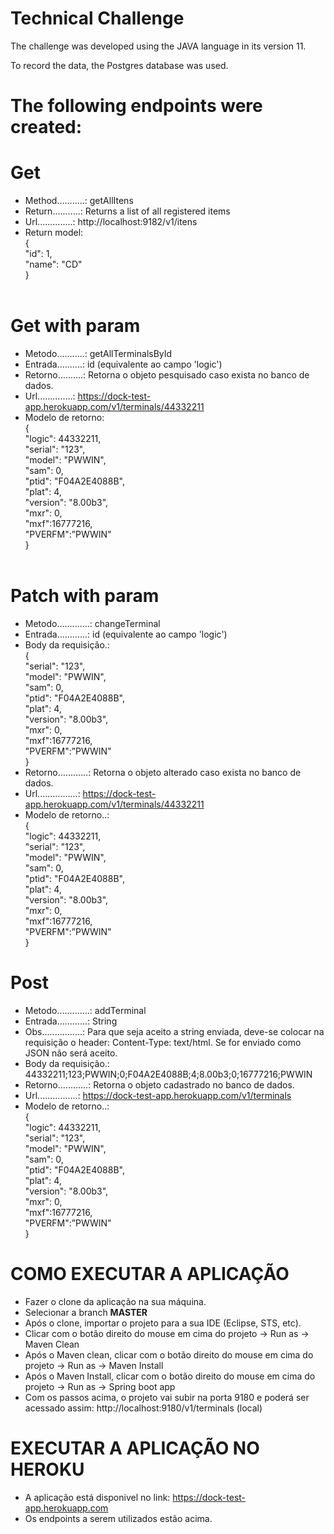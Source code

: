 # Technical Challenge
The challenge was developed using the JAVA language in its version 11.

To record the data, the Postgres database was used. 

# The following endpoints were created:<br />
# Get<br />
  - Method...........: getAllItens<br />
  - Return...........: Returns a list of all registered items<br />
  - Url..............: http://localhost:9182/v1/itens<br />
  - Return model:<br />
      {<br />
        "id": 1,<br />
        "name": "CD"<br />
      }<br />
      <br />
# Get with param<br />
  - Metodo...........: getAllTerminalsById<br />
  - Entrada..........: id (equivalente ao campo 'logic')<br />
  - Retorno..........: Retorna o objeto pesquisado caso exista no banco de dados.<br />
  - Url..............: https://dock-test-app.herokuapp.com/v1/terminals/44332211<br />
  - Modelo de retorno:<br />
      {<br />
        "logic": 44332211,<br />
        "serial": "123",<br />
        "model": "PWWIN",<br />
        "sam": 0,<br />
        "ptid": "F04A2E4088B",<br />
        "plat": 4,<br />
        "version": "8.00b3",<br />
        "mxr": 0,<br />
        "mxf":16777216,<br />
        "PVERFM":”PWWIN"<br />
      }<br />
      <br />
# Patch with param<br />
  - Metodo.............: changeTerminal<br />
  - Entrada............: id (equivalente ao campo 'logic')<br />
  - Body da requisição.:<br />
      {<br />
        "serial": "123",<br />
        "model": "PWWIN",<br />
        "sam": 0,<br />
        "ptid": "F04A2E4088B",<br />
        "plat": 4,<br />
        "version": "8.00b3",<br />
        "mxr": 0,<br />
        "mxf":16777216,<br />
        "PVERFM":”PWWIN"<br />
      }<br />
  - Retorno............: Retorna o objeto alterado caso exista no banco de dados.<br />
  - Url................: https://dock-test-app.herokuapp.com/v1/terminals/44332211<br />
  - Modelo de retorno..:<br />
      {<br />
        "logic": 44332211,<br />
        "serial": "123",<br />
        "model": "PWWIN",<br />
        "sam": 0,<br />
        "ptid": "F04A2E4088B",<br />
        "plat": 4,<br />
        "version": "8.00b3",<br />
        "mxr": 0,<br />
        "mxf":16777216,<br />
        "PVERFM":”PWWIN"<br />
      }<br />
# Post<br />
  - Metodo.............: addTerminal<br />
  - Entrada............: String
  - Obs................: Para que seja aceito a string enviada, deve-se colocar na requisição o header: Content-Type: text/html. Se for enviado como JSON não será aceito.
  - Body da requisição.: 44332211;123;PWWIN;0;F04A2E4088B;4;8.00b3;0;16777216;PWWIN<br />
  - Retorno............: Retorna o objeto cadastrado no banco de dados.<br />
  - Url................: https://dock-test-app.herokuapp.com/v1/terminals<br />
  - Modelo de retorno..:<br />
      {<br />
        "logic": 44332211,<br />
        "serial": "123",<br />
        "model": "PWWIN",<br />
        "sam": 0,<br />
        "ptid": "F04A2E4088B",<br />
        "plat": 4,<br />
        "version": "8.00b3",<br />
        "mxr": 0,<br />
        "mxf":16777216,<br />
        "PVERFM":”PWWIN"<br />
      }<br />
# COMO EXECUTAR A APLICAÇÃO<br />
- Fazer o clone da aplicação na sua máquina.
- Selecionar a branch <b>MASTER</b>
- Após o clone, importar o projeto para a sua IDE (Eclipse, STS, etc).
- Clicar com o botão direito do mouse em cima do projeto -> Run as -> Maven Clean
- Após o Maven clean, clicar com o botão direito do mouse em cima do projeto -> Run as -> Maven Install
- Após o Maven Install, clicar com o botão direito do mouse em cima do projeto -> Run as -> Spring boot app
- Com os passos acima, o projeto vai subir na porta 9180 e poderá ser acessado assim: http://localhost:9180/v1/terminals (local)

# EXECUTAR A APLICAÇÃO NO HEROKU
- A aplicação está disponivel no link: https://dock-test-app.herokuapp.com 
- Os endpoints a serem utilizados estão acima.
